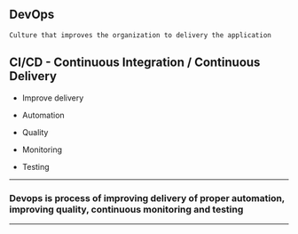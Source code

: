 ## DevOps

    Culture that improves the organization to delivery the application

## CI/CD - Continuous Integration / Continuous Delivery

- Improve delivery

- Automation

- Quality

- Monitoring

- Testing

---

### Devops is process of improving delivery of proper automation, improving quality, continuous monitoring and testing

---


